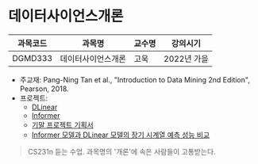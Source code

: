 # 데이터사이언스개론

| 과목코드 | 과목명             | 교수명 | 강의시기    |
|----------|--------------------|--------|-------------|
| DGMD333  | 데이터사이언스개론 | 고욱   | 2022년 가을 |

- 주교재: Pang-Ning Tan et al., "Introduction to Data Mining 2nd Edition", Pearson, 2018.
- 프로젝트:
  - [DLinear](./dlinear.ipynb)
  - [Informer](./informer.ipynb)
  - [기말 프로젝트 기획서](./final-project-plan/final-project-plan.pdf)
  - [Informer 모델과 DLinear 모델의 장기 시계열 예측 성능 비교](./comparison-of-ltsf-performance-of-informer-and-dlinear-models.pdf)

> CS231n 듣는 수업. 과목명의 '개론'에 속은 사람들이 고통받는다.
